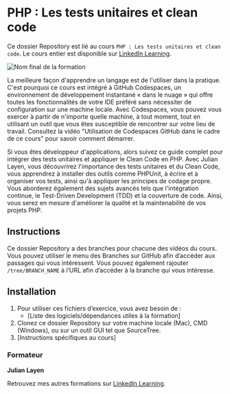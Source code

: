 #  PHP : Les tests unitaires et clean code

Ce dossier Repository est lié au cours `PHP : Les tests unitaires et clean code`. Le cours entier est disponible sur [LinkedIn Learning][lil-course-url].

![Nom final de la formation][lil-thumbnail-url] 

La meilleure façon d'apprendre un langage est de l'utiliser dans la pratique. C'est pourquoi ce cours est intégré à GitHub Codespaces, un environnement de développement instantané « dans le nuage » qui offre toutes les fonctionnalités de votre IDE préféré sans nécessiter de configuration sur une machine locale. Avec Codespaces, vous pouvez vous exercer à partir de n'importe quelle machine, à tout moment, tout en utilisant un outil que vous êtes susceptible de rencontrer sur votre lieu de travail. Consultez la vidéo "Utilisation de Codespaces GitHub dans le cadre de ce cours" pour savoir comment démarrer.    

Si vous êtes développeur d'applications, alors suivez ce guide complet pour intégrer des tests unitaires et appliquer le Clean Code en PHP. Avec Julian Layen, vous découvrirez l'importance des tests unitaires et du Clean Code, vous apprendrez à installer des outils comme PHPUnit, à écrire et à organiser vos tests, ainsi qu'à appliquer les principes de codage propre. Vous aborderez également des sujets avancés tels que l'intégration continue, le Test-Driven Development (TDD) et la couverture de code. Ainsi, vous serez en mesure d'améliorer la qualité et la maintenabilité de vos projets PHP.


## Instructions

Ce dossier Repository a des branches pour chacune des vidéos du cours. Vous pouvez utiliser le menu des Branches sur GitHub afin d’accéder aux passages qui vous intéressent. Vous pouvez également rajouter `/tree/BRANCH_NAME` à l’URL afin d’accéder à la branche qui vous intéresse. 


## Installation

1. Pour utiliser ces fichiers d’exercice, vous avez besoin de : 
   - [Liste des logiciels/dépendances utiles à la formation] 
2. Clonez ce dossier Repository sur votre machine locale (Mac), CMD (Windows), ou sur un outil GUI tel que SourceTree. 
3. [Instructions spécifiques au cours] 


### Formateur

**Julian Layen** 

 Retrouvez mes autres formations sur [LinkedIn Learning][lil-URL-trainer].

[0]: # (Replace these placeholder URLs with actual course URLs)
[lil-course-url]: https://www.linkedin.com/learning/php-les-tests-unitaires-et-clean-code
[lil-thumbnail-url]: https://media.licdn.com/dms/image/D4E0DAQGqInxaosUkjA/learning-public-crop_675_1200/0/1716285163650?e=2147483647&v=beta&t=K0Wu3WjAYR-cs3jDHROcYvIEiakEZfRBO13kQ1jrciY
[lil-URL-trainer]: https://www.linkedin.com/learning/instructors/julian-layen

[1]: # (End of FR-Instruction ###############################################################################################)
